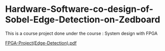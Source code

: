 # Hardware-Software-co-design-of-Sobel-Edge-Detection-on-Zedboard

This is a course project done under the course : System design with FPGA

[FPGA-Project(Edge-Detection).pdf](https://github.com/vinayrayapati/Hardware-Software-co-design-of-Sobel-Edge-Detection-on-Zedboard/files/10830924/FPGA-Project.Edge-Detection.pdf)
